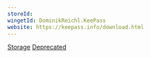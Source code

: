 ```yaml
---
storeId: 
wingetId: DominikReichl.KeePass
website: https://keepass.info/download.html
---
```


[Storage](../Storage.md)
[Deprecated](../Deprecated.md)